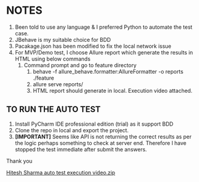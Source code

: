# NOTES
1. Been told to use any language & I preferred Python to automate the test case.
2. JBehave is my suitable choice for BDD
3. Pacakage.json has been modified to fix the local network issue
4. For MVP/Demo test, I choose Allure report which generate the results in HTML using below commands
   1. Command prompt and go to feature directory
      1. behave -f allure_behave.formatter:AllureFormatter -o reports ./feature
      2. allure serve reports/
      3. HTML report should generate in local. Execution video attached.


## TO RUN THE AUTO TEST

1. Install PyCharm IDE professional edition (trial) as it support BDD
2. Clone the repo in local and export the project.
3. **[IMPORTANT]** Seems like API is not returning the correct results as per the 
 logic perhaps something to check at server end. Therefore I have stopped the test immediate after submit the answers.


Thank you


[Hitesh Sharma auto test execution video.zip](https://github.com/hitesh02sharma/ecstechtest/files/7581649/Hitesh.Sharma.auto.test.execution.video.zip)
